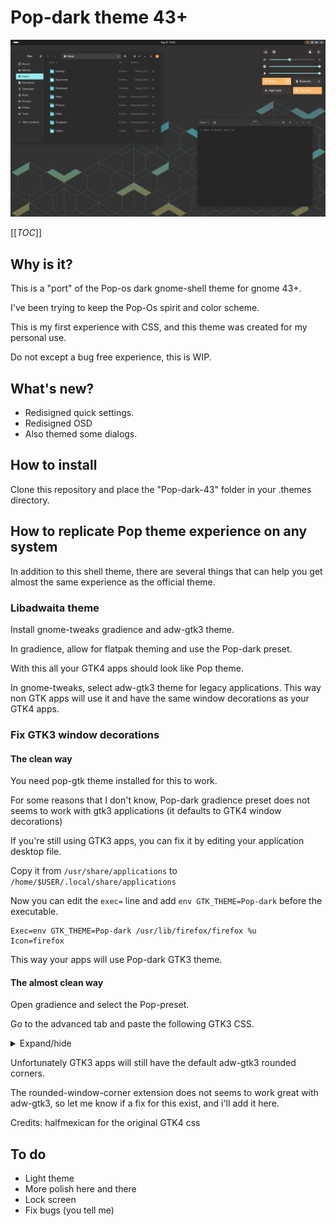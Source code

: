 # Pop-dark theme 43+

[<img src="Images/screenshot-dark.png">](Images/vm_exemple.png)

[[_TOC_]]

## Why is it?

This is a "port" of the Pop-os dark gnome-shell theme for gnome 43+.

I've been trying to keep the Pop-Os spirit and color scheme.

This is my first experience with CSS, and this theme was created for my personal use.

Do not except a bug free experience, this is WIP.

## What's new?

- Redisigned quick settings.
- Redisigned OSD
- Also themed some dialogs.

## How to install

Clone this repository and place the "Pop-dark-43" folder in your .themes directory.

## How to replicate Pop theme experience on any system

In addition to this shell theme, there are several things that can help you get almost the same experience as the official theme.

### Libadwaita theme

Install gnome-tweaks gradience and adw-gtk3 theme.

In gradience, allow for flatpak theming and use the Pop-dark preset.

With this all your GTK4 apps should look like Pop theme.

In gnome-tweaks, select adw-gtk3 theme for legacy applications. This way non GTK apps will use it and have the same window decorations as your GTK4 apps.

### Fix GTK3 window decorations

#### The clean way
You need pop-gtk theme installed for this to work.

For some reasons that I don't know, Pop-dark gradience preset does not seems to work with gtk3 applications (it defaults to GTK4 window decorations)

If you're still using GTK3 apps, you can fix it by editing your application desktop file.

Copy it from `/usr/share/applications` to `/home/$USER/.local/share/applications`

Now you can edit the `exec=` line and add `env GTK_THEME=Pop-dark` before the executable.

```
Exec=env GTK_THEME=Pop-dark /usr/lib/firefox/firefox %u
Icon=firefox
```

This way your apps will use Pop-dark GTK3 theme.

#### The almost clean way

Open gradience and select the Pop-preset.

Go to the advanced tab and paste the following GTK3 CSS.

<p>
<details>
<summary>Expand/hide</summary>

<pre><code>

/*****************
 *WINDOW CONTROLS*
 *****************/

button.titlebutton.close,
windowcontrols > button.close {
  background-color: #f28c2a;
}

button.titlebutton.close:hover,
windowcontrols > button.close:hover {
  background-color: #5e5e5e;
}

button.titlebutton.close:active,
windowcontrols > button.close:active {
  background-color: #4e4e4e;
}

button.titlebutton { /* GTK3 */
  min-width: 20px;
  min-height: 20px;
}

button.titlebutton.minimize,
windowcontrols > button.minimize {
  background-color: transparent;
}

button.titlebutton.minimize:hover,
windowcontrols > button.minimize:hover {
  background-color: #5e5e5e;
}

button.titlebutton.minimize:active,
windowcontrols > button.minimize:active {
  background-color: #4e4e4e;
}

button.titlebutton.maximize,
windowcontrols > button.maximize {
  background-color: transparent;
}

button.titlebutton.maximize:hover,
windowcontrols > button.maximize:hover {
  background-color: #5e5e5e;
}

button.titlebutton.maximize:active,
windowcontrols > button.maximize:active {
  background-color: #4e4e4e;
}

button.titlebutton:backdrop {
  background-color: transparent;
}

/*****************
 *CONTROL WIDGETS*
 *****************/
switch slider {
	background-color: #363636;
}
switch {
	background-color: #686868;
}
switch:checked {
	background-color: @accent_bg_color;
}

checkbutton check:checked {
	color: #363636;
	background-color: @accent_bg_color;
}

scale highlight {
	background-color: #94ebeb;

}

scale slider {
	background-color: #94ebeb;
}

/*****************
 *CARDS/BOXEDLIST*
 *****************/

/*Borders to seperate foreground from background */
.card {
	border-radius: 5px;
	border-style: solid;
	border-width: 1px;
	border-color: @shade_color;
}

list.boxed-list  {
	border-radius: 5px;
	border-style: solid;
	border-width: 1px;
	border-color: @shade_color;
}

list.boxed-list row:not(:last-child):not(:first-child):only-child{
	border-radius: 0px;
}

/*nested rows are wierd and don't have a color*/
list.boxed-list row.expander row:last-child:not(:only-child) {
	background-color: #202020;
}

/*middle rows are straight*/
list.boxed-list row:not(:last-child):not(:first-child):hover{
	border-radius: 0px;
}

/*end rows are rounded at the bottom*/
list.boxed-list row:last-child, list.boxed-list row:last-child:hover {
	border-top-left-radius: 0px;
	border-top-right-radius: 0px;
	border-bottom-left-radius: 5px;
	border-bottom-right-radius: 5px;
}

/*begining rows are rounded at the top*/
list.boxed-list row:first-child,list.boxed-list row:first-child:hover {
	border-top-left-radius: 5px;
	border-top-right-radius: 5px;
	border-bottom-left-radius: 0px;
	border-bottom-right-radius: 0px;
}

list.boxed-list row.activatable:not(:last-child):not(:first-child):selected {
	color: @dark_5;
	background-color: #94ebeb;
	border-radius: 0px;
}

list.boxed-list row.activatable:last-child:selected{
	color: @dark_5;
	background-color: #94ebeb;
	border-top-left-radius: 0px;
	border-top-right-radius: 0px;
	border-bottom-left-radius: 5px;
	border-bottom-right-radius: 5px;
}

list.boxed-list row.activatable:first-child:selected {
	color: @dark_5;
	background-color: #94ebeb;
	border-top-left-radius: 5px;
	border-top-right-radius: 5px;
}

row.activatable:selected {
	color: @dark_5;
	background-color: #94ebeb;
}


list row.entry:only-child,list row.entry:only-child:hover {
	border-radius: 5px;
}
window {
	border-bottom-left-radius: 5px;
	border-bottom-right-radius: 5px;
	border-top-left-radius: 5px;
	border-top-right-radius: 5px;
}

/*Fixed Dialog Buttons */
window.background.csd.messagedialog .response-area button:first-child {
	border-bottom-left-radius: 5px;
}

window.background.csd.messagedialog .response-area button:last-child {
	border-bottom-right-radius: 5px;
}

scrollbar range trough slider:active {
	color: #94ebeb;
}


/***************
 *Viewswitcher *
 ***************/
viewswitcher button.flat.horizontal.toggle {
	margin-top: 0px;
	margin-bottom: 0px;
	border-radius: 0px;
}

viewswitcher button.flat.horizontal.toggle:hover {
	margin-top: 0px;
	margin-bottom: 0px;
	border-radius: 0px;
	box-shadow: inset 0px -4px darker(@headerbar_bg_color);
}

viewswitcher button.flat.horizontal.toggle:checked {
	margin-top: 0px;
	margin-bottom: 0px;
	border-radius: 0px;
	box-shadow: inset 0px -4px @accent_bg_color;
}

viewswitcher button.flat.horizontal.toggle box, viewswitcher button.flat.vertical.toggle box {
	margin-top: 2px;
}


revealer viewswitcher button.flat.vertical.toggle box {
	margin-top: 5px;
}

viewswitcher button.flat.vertical.toggle {
	margin-bottom: 0px;
	border-radius: 0px;
}

viewswitcher button.flat.vertical.toggle:hover {
	margin-bottom: 0px;
	border-radius: 0px;
	box-shadow: inset 0px -4px darker(@headerbar_bg_color);
}

viewswitcher button.flat.vertical.toggle:checked {
	margin-bottom: 0px;
	border-radius: 0px;
	box-shadow: inset 0px -4px @accent_bg_color;
}

/*When view switcher is at the bottom and narrow*/
revealer viewswitcher.narrow button.flat.vertical.toggle {
	margin-bottom: 0px;
	border-radius: 0px;
}

revealer viewswitcher.narrow button.flat.vertical.toggle:hover {
	margin-bottom: 0px;
	border-radius: 0px;
	box-shadow: inset 0px 4px darker(@headerbar_bg_color);
}

revealer viewswitcher.narrow button.flat.vertical.toggle:checked {
	margin-bottom: 0px;
	border-radius: 0px;
	box-shadow: inset 0px 4px @accent_bg_color;
}

/*******
 *TABS *
 *******/
tabboxchild {
	margin-top: 0px;
	margin-bottom: 0px;
	border-radius: 0px;
}

tabboxchild tab {
	border-radius: 0px;
}

tabboxchild tab:selected {
	border-radius: 0px;
	box-shadow: inset 0px -4px @accent_bg_color;
}

tabboxchild tab:hover:not(:selected) {
	border-radius: 0px;
	box-shadow: inset 0px -4px darker(@headerbar_bg_color);
}

tabthumbnail picture {
	border-radius: 5px;
}

popover contents {
	border-radius: 5px;
	border-style: solid;
	border-width: 1px;
	border-color: @shade_color;
}
</code></pre>

</details>
</p>

Unfortunately GTK3 apps will still have the default adw-gtk3 rounded corners.

The rounded-window-corner extension does not seems to work great with adw-gtk3, so let me know if a fix for this exist, and i'll add it here.

Credits: halfmexican for the original GTK4 css

## To do

- Light theme
- More polish here and there
- Lock screen
- Fix bugs (you tell me)
